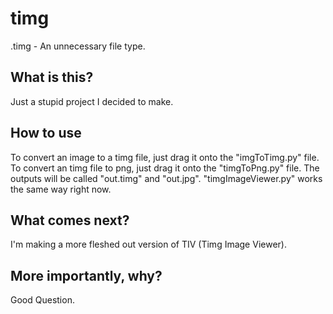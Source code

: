 # timg
.timg - An unnecessary file type.
## What is this?
Just a stupid project I decided to make.
## How to use
To convert an image to a timg file, just drag it onto the "imgToTimg.py" file.
To convert an timg file to png, just drag it onto the "timgToPng.py" file.
The outputs will be called "out.timg" and "out.jpg".
"timgImageViewer.py" works the same way right now.
## What comes next?
I'm making a more fleshed out version of TIV (Timg Image Viewer).
## More importantly, why?
Good Question.
